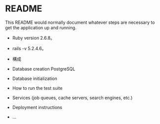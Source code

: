 # README

This README would normally document whatever steps are necessary to get the
application up and running.
* Ruby version
2.6.8。
* rails -v
5.2.4.6。
* 構成

* Database creation
PostgreSQL
* Database initialization

* How to run the test suite

* Services (job queues, cache servers, search engines, etc.)

* Deployment instructions

* ...
